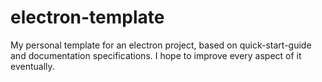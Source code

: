 # electron-template
My personal template for an electron project, based on quick-start-guide and documentation specifications. I
hope to improve every aspect of it eventually.

